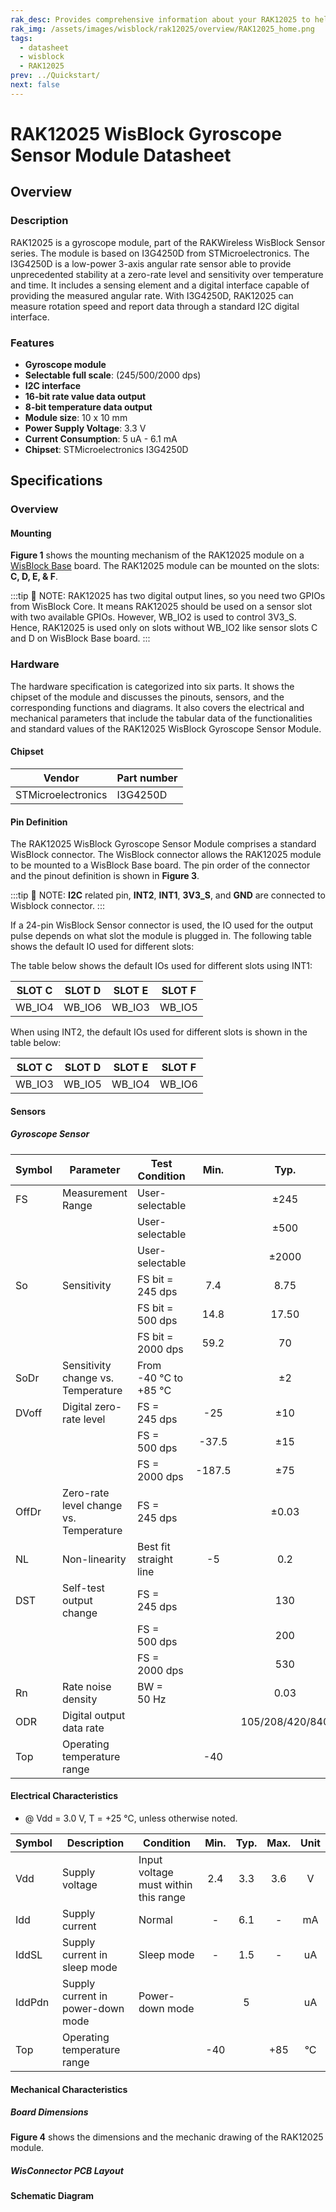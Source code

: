 ```yaml
---
rak_desc: Provides comprehensive information about your RAK12025 to help you use it. This information includes technical specifications, characteristics, and requirements, and it also discusses the device components.
rak_img: /assets/images/wisblock/rak12025/overview/RAK12025_home.png
tags:
  - datasheet
  - wisblock
  - RAK12025
prev: ../Quickstart/
next: false
---
```


# RAK12025 WisBlock Gyroscope Sensor Module Datasheet

## Overview

<rk-img
  src="/assets/images/wisblock/rak12025/datasheet/rak12025_module.png"
  width="40%"
  caption="RAK12025 WisBlock Gyroscope Sensor Module"
/>

### Description


RAK12025 is a gyroscope module, part of the RAKWireless WisBlock Sensor series. The module is based on I3G4250D from STMicroelectronics. The I3G4250D is a low-power 3-axis angular rate sensor able to provide unprecedented stability at a zero-rate level and sensitivity over temperature and time. It includes a sensing element and a digital interface capable of providing the measured angular rate. With I3G4250D, RAK12025 can measure rotation speed and report data through a standard I2C digital interface. 

### Features 
* **Gyroscope  module**
* **Selectable full scale**: (245/500/2000&nbsp;dps)
* **I2C interface**
* **16-bit rate value data output**
* **8-bit temperature data output**
* **Module size**: 10 x 10&nbsp;mm
* **Power Supply Voltage**: 3.3&nbsp;V
* **Current Consumption**: 5&nbsp;uA - 6.1&nbsp;mA
* **Chipset**: STMicroelectronics I3G4250D


## Specifications
### Overview

#### Mounting

**Figure 1** shows the mounting mechanism of the RAK12025 module on a [WisBlock Base](https://docs.rakwireless.com/Product-Categories/WisBlock/#wisblock-base) board. The RAK12025 module can be mounted on the slots: **C, D, E, & F**.

:::tip 📝 NOTE:
RAK12025 has two digital output lines, so you need two GPIOs from WisBlock Core. It means RAK12025 should be used on a sensor slot with two available GPIOs. However, WB_IO2 is used to control 3V3_S. Hence, RAK12025 is used only on slots without WB_IO2 like sensor slots C and D on WisBlock Base board. 
:::

<rk-img
  src="/assets/images/wisblock/rak12025/datasheet/RAK12025_mounting.png"
  width="50%"
  caption="Mounting of RAK12025"
/>

### Hardware

The hardware specification is categorized into six parts. It shows the chipset of the module and discusses the pinouts, sensors, and the corresponding functions and diagrams. It also covers the electrical and mechanical parameters that include the tabular data of the functionalities and standard values of the RAK12025 WisBlock Gyroscope Sensor Module.


#### Chipset
| Vendor             | Part number |
| ------------------ | ----------- |
| STMicroelectronics | I3G4250D    |

#### Pin Definition

The RAK12025 WisBlock Gyroscope Sensor Module comprises a standard WisBlock connector. The WisBlock connector allows the RAK12025 module to be mounted to a WisBlock Base board. The pin order of the connector and the pinout definition is shown in **Figure 3**.

:::tip 📝 NOTE:
**I2C** related pin, **INT2**, **INT1**, **3V3_S**, and **GND** are connected to Wisblock connector.
:::

<rk-img
  src="/assets/images/wisblock/rak12025/datasheet/rak12025_pinouts.svg"
  width="60%"
  caption="RAK12025 pinouts"
/>

If a 24-pin WisBlock Sensor connector is used, the IO used for the output pulse depends on what slot the module is plugged in. The following table shows the default IO used for different slots:

The table below shows the default IOs used for different slots using INT1:  
  
| SLOT C | SLOT D | SLOT E | SLOT F |
| ------ | ------ | ------ | ------ |
| WB_IO4 | WB_IO6 | WB_IO3 | WB_IO5 |


When using INT2, the default IOs used for different slots is shown in the table below: 
  
| SLOT C | SLOT D | SLOT E | SLOT F |
| ------ | ------ | ------ | ------ |
| WB_IO3 | WB_IO5 | WB_IO4 | WB_IO6 |

#### Sensors

##### Gyroscope Sensor 
| Symbol | Parameter                              | Test Condition                  |  Min.  |      Typ.       |  Max.  |     Unit      |
| ------ | -------------------------------------- | ------------------------------- | :----: | :-------------: | :----: | :-----------: |
| FS     | Measurement Range                      | User-selectable                 |        |      ±245       |        |      dps      |
|        |                                        | User-selectable                 |        |      ±500       |        |      dps      |
|        |                                        | User-selectable                 |        |      ±2000      |        |      dps      |
| So     | Sensitivity                            | FS bit = 245&nbsp;dps           |  7.4   |      8.75       |  10.1  |  mdps/digit   |
|        |                                        | FS bit = 500&nbsp;dps           |  14.8  |      17.50      |  19.8  |  mdps/digit   |
|        |                                        | FS bit = 2000&nbsp;dps          |  59.2  |       70        |  79.3  |  mdps/digit   |
| SoDr   | Sensitivity change vs. Temperature     | From -40&nbsp;°C to +85&nbsp;°C |        |       ±2        |        |       %       |
| DVoff  | Digital zero-rate level                | FS = 245&nbsp;dps               |  -25   |       ±10       |  +25   |      dps      |
|        |                                        | FS = 500&nbsp;dps               | -37.5  |       ±15       | +37.5  |      dps      |
|        |                                        | FS = 2000&nbsp;dps              | -187.5 |       ±75       | +187.5 |      dps      |
| OffDr  | Zero-rate level change vs. Temperature | FS = 245&nbsp;dps               |        |      ±0.03      |        |    dps/°C     |
| NL     | Non-linearity                          | Best fit straight line          |   -5   |       0.2       |   +5   |    dps/°C     |
| DST    | Self-test output change                | FS = 245&nbsp;dps               |        |       130       |        |      dps      |
|        |                                        | FS = 500&nbsp;dps               |        |       200       |        |      dps      |
|        |                                        | FS = 2000&nbsp;dps              |        |       530       |        |      dps      |
| Rn     | Rate noise density                     | BW = 50&nbsp;Hz                 |        |      0.03       |        | dps/sqrt (Hz) |
| ODR    | Digital output data rate               |                                 |        | 105/208/420/840 |        |      Hz       |
| Top    | Operating temperature range            |                                 |  -40   |                 |  +85   |      °C       |


#### Electrical Characteristics

- @ Vdd = 3.0&nbsp;V, T = +25&nbsp;°C, unless otherwise noted.
  
| Symbol | Description                       | Condition                            | Min.  | Typ.  | Max.  | Unit  |
| ------ | --------------------------------- | ------------------------------------ | :---: | :---: | :---: | :---: |
| Vdd    | Supply voltage                    | Input voltage must within this range |  2.4  |  3.3  |  3.6  |   V   |
| Idd    | Supply current                    | Normal                               |   -   |  6.1  |   -   |  mA   |
| IddSL  | Supply current in sleep mode      | Sleep mode                           |   -   |  1.5  |   -   |  uA   |
| IddPdn | Supply current in power-down mode | Power-down mode                      |       |   5   |       |  uA   |
| Top    | Operating temperature range       |                                      |  -40  |       |  +85  |  °C   |


#### Mechanical Characteristics

##### Board Dimensions

**Figure 4** shows the dimensions and the mechanic drawing of the RAK12025 module.

<rk-img
  src="/assets/images/wisblock/rak12025/datasheet/RAK12025_mechanic_drawing.png"
  width="60%"
  caption="RAK12025 mechanical dimensions"
/>

##### WisConnector PCB Layout

<rk-img
  src="/assets/images/wisblock/rak12025/datasheet/MxxS1003K6M.png"
  width="100%"
  caption="WisConnector PCB footprint and recommendations"
/>

#### Schematic Diagram


<rk-img
  src="/assets/images/wisblock/rak12025/datasheet/rak12025_schematics.png"
  width="100%"
  caption="RAK12025 schematic diagram"
/>
